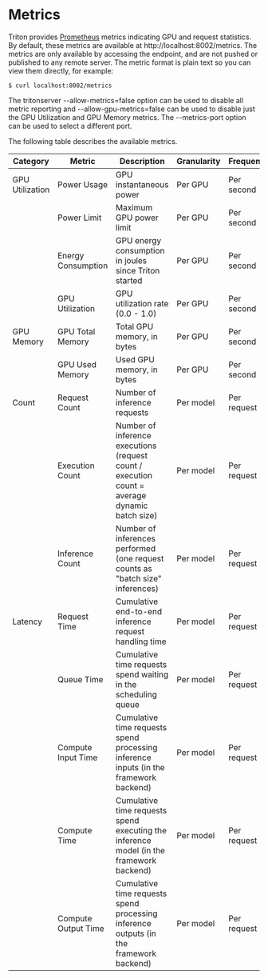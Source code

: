 <!--
# Copyright (c) 2018-2020, NVIDIA CORPORATION. All rights reserved.
#
# Redistribution and use in source and binary forms, with or without
# modification, are permitted provided that the following conditions
# are met:
#  * Redistributions of source code must retain the above copyright
#    notice, this list of conditions and the following disclaimer.
#  * Redistributions in binary form must reproduce the above copyright
#    notice, this list of conditions and the following disclaimer in the
#    documentation and/or other materials provided with the distribution.
#  * Neither the name of NVIDIA CORPORATION nor the names of its
#    contributors may be used to endorse or promote products derived
#    from this software without specific prior written permission.
#
# THIS SOFTWARE IS PROVIDED BY THE COPYRIGHT HOLDERS ``AS IS'' AND ANY
# EXPRESS OR IMPLIED WARRANTIES, INCLUDING, BUT NOT LIMITED TO, THE
# IMPLIED WARRANTIES OF MERCHANTABILITY AND FITNESS FOR A PARTICULAR
# PURPOSE ARE DISCLAIMED.  IN NO EVENT SHALL THE COPYRIGHT OWNER OR
# CONTRIBUTORS BE LIABLE FOR ANY DIRECT, INDIRECT, INCIDENTAL, SPECIAL,
# EXEMPLARY, OR CONSEQUENTIAL DAMAGES (INCLUDING, BUT NOT LIMITED TO,
# PROCUREMENT OF SUBSTITUTE GOODS OR SERVICES; LOSS OF USE, DATA, OR
# PROFITS; OR BUSINESS INTERRUPTION) HOWEVER CAUSED AND ON ANY THEORY
# OF LIABILITY, WHETHER IN CONTRACT, STRICT LIABILITY, OR TORT
# (INCLUDING NEGLIGENCE OR OTHERWISE) ARISING IN ANY WAY OUT OF THE USE
# OF THIS SOFTWARE, EVEN IF ADVISED OF THE POSSIBILITY OF SUCH DAMAGE.
-->

# Metrics

Triton provides [Prometheus](https://prometheus.io/) metrics
indicating GPU and request statistics. By default, these metrics are
available at http://localhost:8002/metrics. The metrics are only
available by accessing the endpoint, and are not pushed or published
to any remote server. The metric format is plain text so you can view
them directly, for example:

```
$ curl localhost:8002/metrics
```

The tritonserver --allow-metrics=false option can be used to disable
all metric reporting and --allow-gpu-metrics=false can be used to
disable just the GPU Utilization and GPU Memory metrics. The
--metrics-port option can be used to select a different port.

The following table describes the available metrics.

|Category      |Metric          |Description                            |Granularity|Frequency    |
|--------------|----------------|---------------------------------------|-----------|-------------|
|GPU Utilization |Power Usage   |GPU instantaneous power                |Per GPU    |Per second   |
|              |Power Limit     |Maximum GPU power limit                |Per GPU    |Per second   |
|              |Energy Consumption|GPU energy consumption in joules since Triton started|Per GPU|Per second|
|              |GPU Utilization |GPU utilization rate (0.0 - 1.0)       |Per GPU    |Per second   |
|GPU Memory    |GPU Total Memory|Total GPU memory, in bytes             |Per GPU    |Per second   |
|              |GPU Used Memory |Used GPU memory, in bytes              |Per GPU    |Per second   |
|Count         |Request Count   |Number of inference requests           |Per model  |Per request  |
|              |Execution Count |Number of inference executions (request count / execution count = average dynamic batch size)|Per model|Per request|
|              |Inference Count |Number of inferences performed (one request counts as "batch size" inferences)|Per model|Per request|
|Latency       |Request Time    |Cumulative end-to-end inference request handling time    |Per model  |Per request  |
|              |Queue Time      |Cumulative time requests spend waiting in the scheduling queue     |Per model  |Per request  |
|              |Compute Input Time|Cumulative time requests spend processing inference inputs (in the framework backend)     |Per model  |Per request  |
|              |Compute Time    |Cumulative time requests spend executing the inference model (in the framework backend)     |Per model  |Per request  |
|              |Compute Output Time|Cumulative time requests spend processing inference outputs (in the framework backend)     |Per model  |Per request  |
